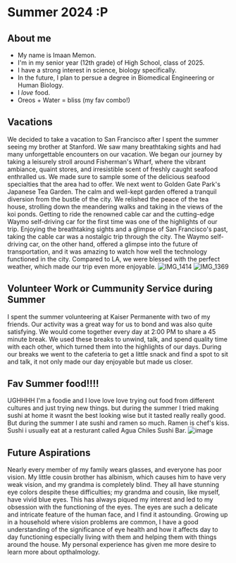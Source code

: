 # Summer 2024 :P
## About me
* My name is Imaan Memon.
* I'm in my senior year (12th grade) of High School, class of 2025.
* I have a strong interest in science, biology specifically.
* In the future, I plan to persue a degree in Biomedical Engineering or Human Biology.
* I *love* food.
* Oreos + Water = bliss (my fav combo!) 

## Vacations
We decided to take a vacation to San Francisco after I spent the summer seeing my brother at Stanford. We saw many breathtaking sights and had many unforgettable encounters on our vacation. We began our journey by taking a leisurely stroll around Fisherman's Wharf, where the vibrant ambiance, quaint stores, and irresistible scent of freshly caught seafood enthralled us. We made sure to sample some of the delicious seafood specialties that the area had to offer. We next went to Golden Gate Park's Japanese Tea Garden. The calm and well-kept garden offered a tranquil diversion from the bustle of the city. We relished the peace of the tea house, strolling down the meandering walks and taking in the views of the koi ponds. Getting to ride the renowned cable car and the cutting-edge Waymo self-driving car for the first time was one of the highlights of our trip. Enjoying the breathtaking sights and a glimpse of San Francisco's past, taking the cable car was a nostalgic trip through the city. The Waymo self-driving car, on the other hand, offered a glimpse into the future of transportation, and it was amazing to watch how well the technology functioned in the city. Compared to LA, we were blessed with the perfect weather, which made our trip even more enjoyable. 
![IMG_1414](https://github.com/user-attachments/assets/7d2efd83-9127-47bd-a653-23ad236f34a4)
![IMG_1369](https://github.com/user-attachments/assets/862069d3-3a8d-45c4-99ca-6ebb1e60113c)

## Volunteer Work or Cummunity Service during Summer 
I spent the summer volunteering at Kaiser Permanente with two of my friends. Our activity was a great way for us to bond and was also quite satisfying. We would come together every day at 2:00 PM to share a 45 minute break. We used these breaks to unwind, talk, and spend quality time with each other, which turned them into the highlights of our days. During our breaks we went to the cafeteria to get a little snack and find a spot to sit and talk, it not only made our day enjoyable but made us closer. 

## Fav Summer food!!!!
UGHHHH I'm a foodie and I love love love trying out food from different cultures and just trying new things. but during the summer I tried making sushi at home it wasnt the best looking wise but it tasted really really good. But during the summer I ate sushi and ramen so much. Ramen is chef's kiss. Sushi i usually eat at a resturant called Agua Chiles Sushi Bar. 
![image](https://github.com/user-attachments/assets/9cf1ba91-7d2b-4ff7-a316-08beaf01af9a)

## Future Aspirations
Nearly every member of my family wears glasses, and everyone has poor vision. My little cousin brother has albinism, which causes him to have very weak vision, and my grandma is completely blind. They all have stunning eye colors despite these difficulties; my grandma and cousin, like myself, have vivid blue eyes. This has always piqued my interest and led to my obsession with the functioning of the eyes. The eyes are such a delicate and intricate feature of the human face, and I find it astounding. Growing up in a household where vision problems are common, I have a good understanding of the significance of eye health and how it affects day to day functioning especially living with them and helping them with things around the house. My personal experience has given me more desire to learn more about opthalmology. 
